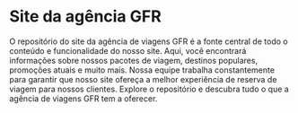 # Site da agência GFR

O repositório do site da agência de viagens GFR é a fonte central de todo o conteúdo e funcionalidade do nosso site. Aqui, você encontrará informações sobre nossos pacotes de viagem, destinos populares, promoções atuais e muito mais. Nossa equipe trabalha constantemente para garantir que nosso site ofereça a melhor experiência de reserva de viagem para nossos clientes. Explore o repositório e descubra tudo o que a agência de viagens GFR tem a oferecer.
